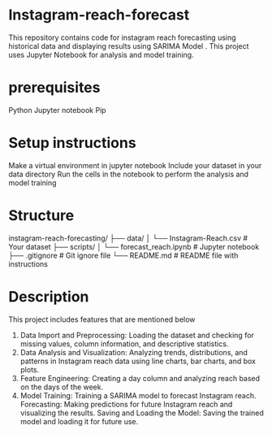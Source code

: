 # Instagram-reach-forecast
This repository contains code for instagram reach forecasting using historical data and displaying results using SARIMA Model . This project uses Jupyter Notebook for analysis and model training. 
# prerequisites
Python 
Jupyter notebook
Pip
# Setup instructions
Make a virtual environment in jupyter notebook
Include your dataset in your data directory
Run the cells in the notebook to perform the analysis and model training
# Structure
instagram-reach-forecasting/
├── data/
│ └── Instagram-Reach.csv # Your dataset
├── scripts/
│ └── forecast_reach.ipynb # Jupyter notebook
├── .gitignore # Git ignore file
└── README.md # README file with instructions
# Description
This project includes features that are mentioned below 
1. Data Import and Preprocessing: 
Loading the dataset and checking for missing values, column information, and descriptive statistics.
2. Data Analysis and Visualization: 
Analyzing trends, distributions, and patterns in Instagram reach data using line charts, bar charts, and box plots.
3. Feature Engineering: 
Creating a day column and analyzing reach based on the days of the week.
4. Model Training: 
Training a SARIMA model to forecast Instagram reach.
Forecasting: Making predictions for future Instagram reach and visualizing the results.
Saving and Loading the Model: Saving the trained model and loading it for future use.
